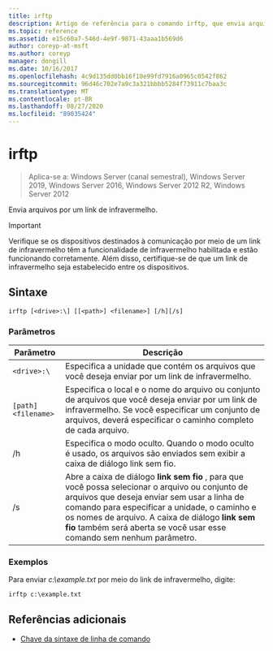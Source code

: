 ```yaml
---
title: irftp
description: Artigo de referência para o comando irftp, que envia arquivos por um link de infravermelho.
ms.topic: reference
ms.assetid: e15c60a7-546d-4e9f-9871-43aaa1b569d6
author: coreyp-at-msft
ms.author: coreyp
manager: dongill
ms.date: 10/16/2017
ms.openlocfilehash: 4c9d135dd0bb16f10e99fd7916a0965c0542f862
ms.sourcegitcommit: 96d46c702e7a9c3a321bbbb5284f73911c7baa3c
ms.translationtype: MT
ms.contentlocale: pt-BR
ms.lasthandoff: 08/27/2020
ms.locfileid: "89035424"
---
```

# <a name="irftp"></a>irftp

> Aplica-se a: Windows Server (canal semestral), Windows Server 2019, Windows Server 2016, Windows Server 2012 R2, Windows Server 2012

Envia arquivos por um link de infravermelho.

> [!IMPORTANT]
> Verifique se os dispositivos destinados à comunicação por meio de um link de infravermelho têm a funcionalidade de infravermelho habilitada e estão funcionando corretamente. Além disso, certifique-se de que um link de infravermelho seja estabelecido entre os dispositivos.

## <a name="syntax"></a>Sintaxe

```
irftp [<drive>:\] [[<path>] <filename>] [/h][/s]
```

### <a name="parameters"></a>Parâmetros

| Parâmetro | Descrição |
| --------- | ----------- |
| `<drive>:\` | Especifica a unidade que contém os arquivos que você deseja enviar por um link de infravermelho. |
| `[path]<filename>` | Especifica o local e o nome do arquivo ou conjunto de arquivos que você deseja enviar por um link de infravermelho. Se você especificar um conjunto de arquivos, deverá especificar o caminho completo de cada arquivo. |
| /h | Especifica o modo oculto. Quando o modo oculto é usado, os arquivos são enviados sem exibir a caixa de diálogo link sem fio. |
| /s | Abre a caixa de diálogo **link sem fio** , para que você possa selecionar o arquivo ou conjunto de arquivos que deseja enviar sem usar a linha de comando para especificar a unidade, o caminho e os nomes de arquivo. A caixa de diálogo **link sem fio** também será aberta se você usar esse comando sem nenhum parâmetro. |

### <a name="examples"></a>Exemplos

Para enviar *c:\example.txt* por meio do link de infravermelho, digite:

```
irftp c:\example.txt
```

## <a name="additional-references"></a>Referências adicionais

- [Chave da sintaxe de linha de comando](command-line-syntax-key.md)
